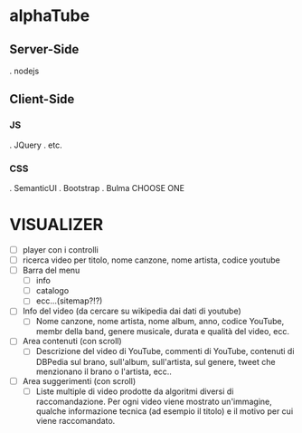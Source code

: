 # alphaTube

## Server-Side
. nodejs

## Client-Side
### JS
. JQuery
. etc.

### CSS
. SemanticUI
. Bootstrap
. Bulma
CHOOSE ONE


# VISUALIZER
- [ ] player con i controlli
- [ ] ricerca video per titolo, nome canzone, nome artista, codice youtube
- [ ] Barra del menu
	- [ ] info
	- [ ] catalogo
	- [ ] ecc...(sitemap?!?)
- [ ] Info del video (da cercare su wikipedia dai dati di youtube)
	- [ ] Nome canzone, nome artista, nome album, anno, codice YouTube, membr della band, genere musicale, durata e qualità del video, ecc.
- [ ] Area contenuti (con scroll)
	- [ ] Descrizione del video di YouTube, commenti di YouTube, contenuti di DBPedia sul brano, sull'album, sull'artista, sul genere, tweet che menzionano il brano o l'artista, ecc..
- [ ] Area suggerimenti (con scroll)
	- [ ] Liste multiple di video prodotte da algoritmi diversi di raccomandazione. Per ogni video viene mostrato un'immagine, qualche informazione tecnica (ad esempio il titolo) e il motivo per cui viene raccomandato.
